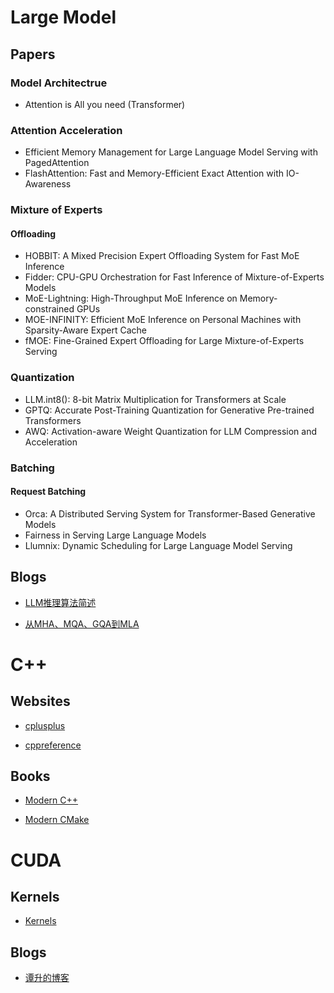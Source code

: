 # Large Model

## Papers

### Model Architectrue

- Attention is All you need (Transformer)

### Attention Acceleration

- Efficient Memory Management for Large Language Model Serving with PagedAttention
- FlashAttention: Fast and Memory-Efficient Exact Attention with IO-Awareness

### Mixture of Experts

#### Offloading

- HOBBIT: A Mixed Precision Expert Offloading  System for Fast MoE Inference
- Fidder: CPU-GPU Orchestration for Fast Inference of Mixture-of-Experts Models
- MoE-Lightning: High-Throughput MoE Inference on Memory-constrained GPUs
- MOE-INFINITY: Efficient MoE Inference on Personal Machines  with Sparsity-Aware Expert Cache
- fMOE: Fine-Grained Expert Offloading for Large Mixture-of-Experts Serving

### Quantization

- LLM.int8(): 8-bit Matrix Multiplication for Transformers at Scale
- GPTQ: Accurate Post-Training Quantization for Generative Pre-trained Transformers
- AWQ: Activation-aware Weight Quantization for LLM Compression and Acceleration

### Batching

#### Request Batching

- Orca: A Distributed Serving System for Transformer-Based Generative Models
- Fairness in Serving Large Language Models
- Llumnix: Dynamic Scheduling for Large Language Model Serving

## Blogs

- [LLM推理算法简述](https://zhuanlan.zhihu.com/p/685794495)

- [从MHA、MQA、GQA到MLA](https://kexue.fm/archives/10091)

# C++

## Websites

- [cplusplus](https://cplusplus.com/)

- [cppreference](https://en.cppreference.com/w/)

## Books

- [Modern C++](https://changkun.de/modern-cpp/)

- [Modern CMake](https://cliutils.gitlab.io/modern-cmake/README.html)

# CUDA

## Kernels

- [Kernels](./CUDA/Kernels)

## Blogs

- [谭升的博客](https://face2ai.com/)
